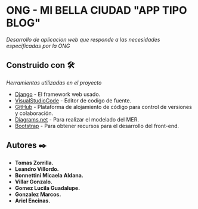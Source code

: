 # ONG - MI BELLA CIUDAD "APP TIPO BLOG" 

_Desarrollo de aplicacion web que responde a las necesidades especificadas por la ONG_


## Construido con 🛠️

_Herramientas utilizadas en el proyecto_

* [Django](https://www.djangoproject.com/) - El framework web usado.
* [VisualStudioCode](https://code.visualstudio.com//) - Editor de codigo de fuente.
* [GitHub](https://github.com/) - Plataforma de alojamiento de código para control de versiones y colaboración.
* [Diagrams.net](https://www.diagrams.net/) - Para realizar el modelado del MER.
* [Bootstrap](https://getbootstrap.com/) - Para obtener recursos para el desarrollo del front-end.


## Autores ✒️

* **Tomas Zorrilla.**
* **Leandro Villordo.**
* **Bonnettini Micaela Aldana.**
* **Villar Gonzalo.**
* **Gomez Lucila Guadalupe.**
* **Gonzalez Marcos.**
* **Ariel Encinas.**
